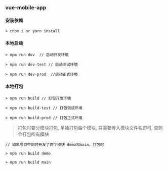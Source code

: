 ### vue-mobile-app

#### 安装依赖
```
> cnpm i or yarn install
```

#### 本地启动
```
> npm run dev  // 启动开发环境

> npm run dev-test // 启动测试环境

> npm run dev-prod  //启动正式环境
```


#### 本地打包

```
> npm run build // 打包开发环境

> npm run build-test // 打包测试环境

> npm run build-prod // 打包正式环境 
```

> 打包时要分模块打包, 单独打包每个模块, 只需要传入模块文件名即可, 否则会打包所有模块

```
// 如果项目中同时开发了两个模块 demo和main，打包时

> npm run build demo

> npm run build main

```

